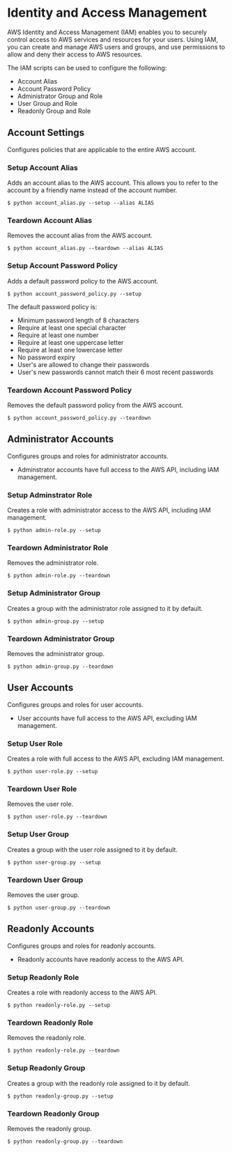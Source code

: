 # Identity and Access Management
AWS Identity and Access Management (IAM) enables you to securely control access to AWS services and resources for your users. Using IAM, you can create and manage AWS users and groups, and use permissions to allow and deny their access to AWS resources.

The IAM scripts can be used to configure the following:
* Account Alias
* Account Password Policy
* Administrator Group and Role
* User Group and Role
* Readonly Group and Role

## Account Settings
Configures policies that are applicable to the entire AWS account.

### Setup Account Alias
Adds an account alias to the AWS account.  This allows you to refer to the account by a friendly name instead of the account number.

    $ python account_alias.py --setup --alias ALIAS
    
### Teardown Account Alias
Removes the account alias from the AWS account.

    $ python account_alias.py --teardown --alias ALIAS

### Setup Account Password Policy
Adds a default password policy to the AWS account.

    $ python account_password_policy.py --setup

The default password policy is:

* Minimum password length of 8 characters
* Require at least one special character
* Require at least one number
* Require at least one uppercase letter
* Require at least one lowercase letter
* No password expiry
* User's are allowed to change their passwords
* User's new passwords cannot match their 6 most recent passwords

### Teardown Account Password Policy
Removes the default password policy from the AWS account.

    $ python account_password_policy.py --teardown

## Administrator Accounts
Configures groups and roles for administrator accounts. 

* Adminstrator accounts have full access to the AWS API, including IAM management.

### Setup Adminstrator Role
Creates a role with administrator access to the AWS API, including IAM management.

    $ python admin-role.py --setup

### Teardown Administrator Role
Removes the administrator role.

    $ python admin-role.py --teardown

### Setup Administrator Group
Creates a group with the administrator role assigned to it by default.

    $ python admin-group.py --setup

### Teardown Administrator Group
Removes the administrator group.

    $ python admin-group.py --teardown

## User Accounts
Configures groups and roles for user accounts.  

* User accounts have full access to the AWS API, excluding IAM management.

### Setup User Role
Creates a role with full access to the AWS API, excluding IAM management.

    $ python user-role.py --setup

### Teardown User Role
Removes the user role.

    $ python user-role.py --teardown

### Setup User Group
Creates a group with the user role assigned to it by default.

    $ python user-group.py --setup

### Teardown User Group
Removes the user group.

    $ python user-group.py --teardown

## Readonly Accounts
Configures groups and roles for readonly accounts.

* Readonly accounts have readonly access to the AWS API.

### Setup Readonly Role
Creates a role with readonly access to the AWS API.

    $ python readonly-role.py --setup

### Teardown Readonly Role
Removes the readonly role.

    $ python readonly-role.py --teardown

### Setup Readonly Group
Creates a group with the readonly role assigned to it by default.

    $ python readonly-group.py --setup

### Teardown Readonly Group
Removes the readonly group.

    $ python readonly-group.py --teardown
